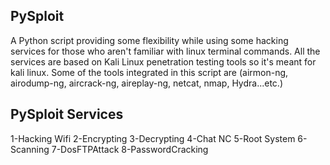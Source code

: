 ## PySploit

A Python script providing some flexibility while using some hacking services 
for those who aren't familiar with linux terminal commands.
All the services are based on Kali Linux penetration testing tools so it's meant
for kali linux.
Some of the tools integrated in this script are (airmon-ng, airodump-ng, aircrack-ng, aireplay-ng, netcat, nmap, Hydra...etc.)
## PySploit Services 
1-Hacking Wifi
2-Encrypting
3-Decrypting
4-Chat NC
5-Root System
6-Scanning
7-DosFTPAttack
8-PasswordCracking
